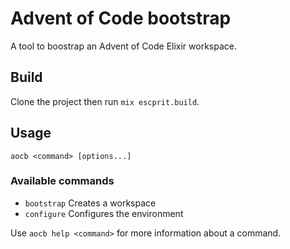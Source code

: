 # Advent of Code bootstrap

A tool to boostrap an Advent of Code Elixir workspace.

## Build

Clone the project then run `mix escprit.build`.

## Usage

`aocb <command> [options...]`

### Available commands

- `bootstrap`    Creates a workspace
- `configure`    Configures the environment

Use `aocb help <command>` for more information about a command.
